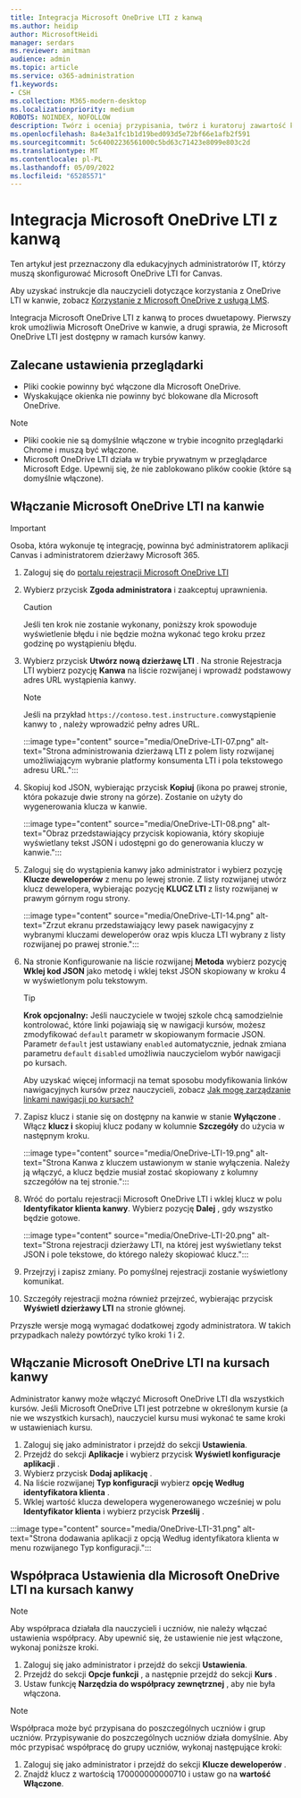 ```yaml
---
title: Integracja Microsoft OneDrive LTI z kanwą
ms.author: heidip
author: MicrosoftHeidi
manager: serdars
ms.reviewer: amitman
audience: admin
ms.topic: article
ms.service: o365-administration
f1.keywords:
- CSH
ms.collection: M365-modern-desktop
ms.localizationpriority: medium
ROBOTS: NOINDEX, NOFOLLOW
description: Twórz i oceniaj przypisania, twórz i kuratoruj zawartość kursu oraz współpracuj nad plikami w czasie rzeczywistym przy użyciu nowej aplikacji Microsoft OneDrive Edukacja Tools Interoperability App for Canvas.
ms.openlocfilehash: 8a4e3a1fc1b1d19bed093d5e72bf66e1afb2f591
ms.sourcegitcommit: 5c64002236561000c5bd63c71423e8099e803c2d
ms.translationtype: MT
ms.contentlocale: pl-PL
ms.lasthandoff: 05/09/2022
ms.locfileid: "65285571"
---
```

# <a name="integrate-microsoft-onedrive-lti-with-canvas"></a>Integracja Microsoft OneDrive LTI z kanwą

Ten artykuł jest przeznaczony dla edukacyjnych administratorów IT, którzy muszą skonfigurować Microsoft OneDrive LTI for Canvas.

Aby uzyskać instrukcje dla nauczycieli dotyczące korzystania z OneDrive LTI w kanwie, zobacz [Korzystanie z Microsoft OneDrive z usługą LMS](https://support.microsoft.com/topic/use-microsoft-onedrive-with-your-lms-c2ddeb48-f695-4267-94f2-14f7ff1b7bdd).

Integracja Microsoft OneDrive LTI z kanwą to proces dwuetapowy. Pierwszy krok umożliwia Microsoft OneDrive w kanwie, a drugi sprawia, że Microsoft OneDrive LTI jest dostępny w ramach kursów kanwy.

## <a name="recommended-browser-settings"></a>Zalecane ustawienia przeglądarki

- Pliki cookie powinny być włączone dla Microsoft OneDrive.
- Wyskakujące okienka nie powinny być blokowane dla Microsoft OneDrive.

> [!NOTE]
>
> - Pliki cookie nie są domyślnie włączone w trybie incognito przeglądarki Chrome i muszą być włączone.
> - Microsoft OneDrive LTI działa w trybie prywatnym w przeglądarce Microsoft Edge. Upewnij się, że nie zablokowano plików cookie (które są domyślnie włączone).

## <a name="enable-microsoft-onedrive-lti-in-canvas"></a>Włączanie Microsoft OneDrive LTI na kanwie

> [!IMPORTANT]
> Osoba, która wykonuje tę integrację, powinna być administratorem aplikacji Canvas i administratorem dzierżawy Microsoft 365.

1. Zaloguj się do <a href="https://onedrivelti.microsoft.com/admin" target="_blank">portalu rejestracji Microsoft OneDrive LTI</a>
2. Wybierz przycisk **Zgoda administratora** i zaakceptuj uprawnienia.

   > [!CAUTION]
   > Jeśli ten krok nie zostanie wykonany, poniższy krok spowoduje wyświetlenie błędu i nie będzie można wykonać tego kroku przez godzinę po wystąpieniu błędu.

3. Wybierz przycisk **Utwórz nową dzierżawę LTI** . Na stronie Rejestracja LTI wybierz pozycję **Kanwa** na liście rozwijanej i wprowadź podstawowy adres URL wystąpienia kanwy.

   > [!NOTE]
   > Jeśli na przykład `https://contoso.test.instructure.com`wystąpienie kanwy to , należy wprowadzić pełny adres URL.

   :::image type="content" source="media/OneDrive-LTI-07.png" alt-text="Strona administrowania dzierżawą LTI z polem listy rozwijanej umożliwiającym wybranie platformy konsumenta LTI i pola tekstowego adresu URL.":::

4. Skopiuj kod JSON, wybierając przycisk **Kopiuj** (ikona po prawej stronie, która pokazuje dwie strony na górze). Zostanie on użyty do wygenerowania klucza w kanwie.

   :::image type="content" source="media/OneDrive-LTI-08.png" alt-text="Obraz przedstawiający przycisk kopiowania, który skopiuje wyświetlany tekst JSON i udostępni go do generowania kluczy w kanwie.":::

5. Zaloguj się do wystąpienia kanwy jako administrator i wybierz pozycję **Klucze deweloperów** z menu po lewej stronie. Z listy rozwijanej utwórz klucz dewelopera, wybierając pozycję **KLUCZ LTI** z listy rozwijanej w prawym górnym rogu strony.

   :::image type="content" source="media/OneDrive-LTI-14.png" alt-text="Zrzut ekranu przedstawiający lewy pasek nawigacyjny z wybranymi kluczami deweloperów oraz wpis klucza LTI wybrany z listy rozwijanej po prawej stronie.":::

6. Na stronie Konfigurowanie na liście rozwijanej **Metoda** wybierz pozycję **Wklej kod JSON** jako metodę i wklej tekst JSON skopiowany w kroku 4 w wyświetlonym polu tekstowym.

    > [!TIP]
    > **Krok opcjonalny:** Jeśli nauczyciele w twojej szkole chcą samodzielnie kontrolować, które linki pojawiają się w nawigacji kursów, możesz zmodyfikować ``default`` parametr w skopiowanym formacie JSON. Parametr ``default`` jest ustawiany ``enabled`` automatycznie, jednak zmiana parametru ``default`` ``disabled`` umożliwia nauczycielom wybór nawigacji po kursach.
    >
    > Aby uzyskać więcej informacji na temat sposobu modyfikowania linków nawigacyjnych kursów przez nauczycieli, zobacz [Jak mogę zarządzanie linkami nawigacji po kursach?](https://community.canvaslms.com/t5/Instructor-Guide/How-do-I-manage-Course-Navigation-links/ta-p/1020)

7. Zapisz klucz i stanie się on dostępny na kanwie w stanie **Wyłączone** . Włącz **klucz i** skopiuj klucz podany w kolumnie **Szczegóły** do użycia w następnym kroku.

   :::image type="content" source="media/OneDrive-LTI-19.png" alt-text="Strona Kanwa z kluczem ustawionym w stanie wyłączenia. Należy ją włączyć, a klucz będzie musiał zostać skopiowany z kolumny szczegółów na tej stronie.":::

8. Wróć do portalu rejestracji Microsoft OneDrive LTI i wklej klucz w polu **Identyfikator klienta kanwy**. Wybierz pozycję **Dalej** , gdy wszystko będzie gotowe.

   :::image type="content" source="media/OneDrive-LTI-20.png" alt-text="Strona rejestracji dzierżawy LTI, na której jest wyświetlany tekst JSON i pole tekstowe, do którego należy skopiować klucz.":::

9. Przejrzyj i zapisz zmiany. Po pomyślnej rejestracji zostanie wyświetlony komunikat.

10. Szczegóły rejestracji można również przejrzeć, wybierając przycisk **Wyświetl dzierżawy LTI** na stronie głównej.

Przyszłe wersje mogą wymagać dodatkowej zgody administratora. W takich przypadkach należy powtórzyć tylko kroki 1 i 2.

## <a name="enable-microsoft-onedrive-lti-in-canvas-courses"></a>Włączanie Microsoft OneDrive LTI na kursach kanwy

Administrator kanwy może włączyć Microsoft OneDrive LTI dla wszystkich kursów. Jeśli Microsoft OneDrive LTI jest potrzebne w określonym kursie (a nie we wszystkich kursach), nauczyciel kursu musi wykonać te same kroki w ustawieniach kursu.

1. Zaloguj się jako administrator i przejdź do sekcji **Ustawienia**.
2. Przejdź do sekcji **Aplikacje** i wybierz przycisk **Wyświetl konfiguracje aplikacji** .
3. Wybierz przycisk **Dodaj aplikację** .
4. Na liście rozwijanej **Typ konfiguracji** wybierz **opcję Według identyfikatora klienta** .
5. Wklej wartość klucza dewelopera wygenerowanego wcześniej w polu **Identyfikator klienta** i wybierz przycisk **Prześlij** .

:::image type="content" source="media/OneDrive-LTI-31.png" alt-text="Strona dodawania aplikacji z opcją Według identyfikatora klienta w menu rozwijanego Typ konfiguracji.":::

## <a name="collaboration-settings-for-microsoft-onedrive-lti-in-canvas-courses"></a>Współpraca Ustawienia dla Microsoft OneDrive LTI na kursach kanwy

> [!NOTE]
> Aby współpraca działała dla nauczycieli i uczniów, nie należy włączać ustawienia współpracy. Aby upewnić się, że ustawienie nie jest włączone, wykonaj poniższe kroki.

1. Zaloguj się jako administrator i przejdź do sekcji **Ustawienia**.
1. Przejdź do sekcji **Opcje funkcji** , a następnie przejdź do sekcji **Kurs** .
1. Ustaw funkcję **Narzędzia do współpracy zewnętrznej** , aby nie była włączona.

> [!NOTE]
> Współpraca może być przypisana do poszczególnych uczniów i grup uczniów. Przypisywanie do poszczególnych uczniów działa domyślnie. Aby móc przypisać współpracę do grupy uczniów, wykonaj następujące kroki:

1. Zaloguj się jako administrator i przejdź do sekcji **Klucze deweloperów** .
1. Znajdź klucz z wartością 170000000000710 i ustaw go na **wartość Włączone**.
